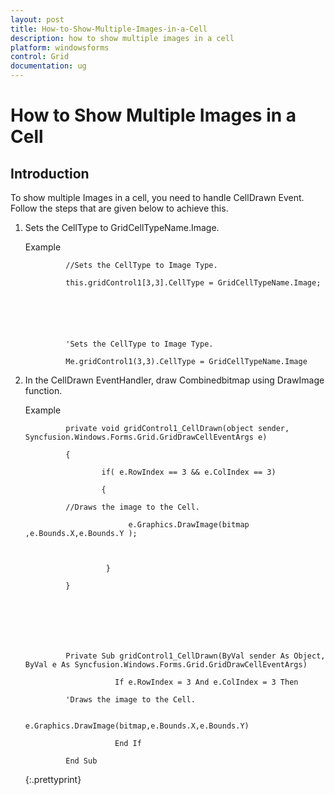 ```yaml
---
layout: post
title: How-to-Show-Multiple-Images-in-a-Cell
description: how to show multiple images in a cell
platform: windowsforms
control: Grid
documentation: ug
---
```


# How to Show Multiple Images in a Cell

## Introduction

To show multiple Images in a cell, you need to handle CellDrawn Event. Follow the steps that are given below to achieve this.

1. Sets the CellType to GridCellTypeName.Image.

   Example





				//Sets the CellType to Image Type.

				this.gridControl1[3,3].CellType = GridCellTypeName.Image;



				


				'Sets the CellType to Image Type.

				Me.gridControl1(3,3).CellType = GridCellTypeName.Image



2. In the CellDrawn EventHandler, draw Combinedbitmap using DrawImage function.

   Example





				private void gridControl1_CellDrawn(object sender, Syncfusion.Windows.Forms.Grid.GridDrawCellEventArgs e)

				{

						if( e.RowIndex == 3 && e.ColIndex == 3)

						{

				//Draws the image to the Cell.

							  e.Graphics.DrawImage(bitmap ,e.Bounds.X,e.Bounds.Y );



						 }

				}



				



				Private Sub gridControl1_CellDrawn(ByVal sender As Object, ByVal e As Syncfusion.Windows.Forms.Grid.GridDrawCellEventArgs)

						   If e.RowIndex = 3 And e.ColIndex = 3 Then

				'Draws the image to the Cell.

								 e.Graphics.DrawImage(bitmap,e.Bounds.X,e.Bounds.Y)

						   End If

				End Sub
				
   {:.prettyprint}


